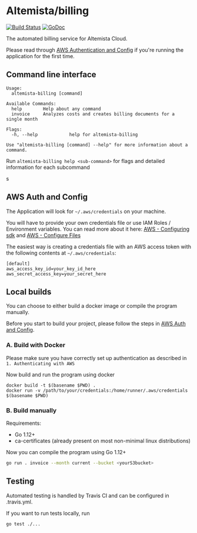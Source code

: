 # Altemista/billing

[![Build Status](https://travis-ci.org/Altemista/billing.svg?branch=master)](https://travis-ci.org/Altemista/billing)
[![GoDoc](https://godoc.org/github.com/Altemista/altemista-billing?status.svg)](https://godoc.org/github.com/Altemista/altemista-billing)

The automated billing service for Altemista Cloud.

Please read through [AWS Authentication and Config](#awsauthconfig) if you're running the application for the first time.

<!-- Please read through [CONTRIBUTING.md](/CONTRIBUTING.md) before making any contributions. -->

## Command line interface <a name="cli"></a>
```
Usage:
  altemista-billing [command]

Available Commands:
  help        Help about any command
  invoice     Analyzes costs and creates billing documents for a single month

Flags:
  -h, --help            help for altemista-billing

Use "altemista-billing [command] --help" for more information about a command.
```
Run `altemista-billing help <sub-command>` for flags and detailed information for each subcommand

s
## AWS Auth and Config <a name="awsauthconfig"></a>

The Application will look for `~/.aws/credentials` on your machine.

You will have to provide your own credentials file or use IAM Roles / Environment variables. You can read more about it here:
[AWS - Configuring sdk](https://docs.aws.amazon.com/de_de/sdk-for-go/v1/developer-guide/configuring-sdk.html)
and [AWS - Configure Files](https://docs.aws.amazon.com/cli/latest/userguide/cli-configure-files.html)

The easiest way is creating a credentials file with an AWS access token with the following contents at `~/.aws/credentials`:
```
[default]
aws_access_key_id=your_key_id_here
aws_secret_access_key=your_secret_here
```


## Local builds <a name="builds"></a>
You can choose to either build a docker image or compile the program manually.

Before you start to build your project, please follow the steps in [AWS Auth and Config](#awsauthconfig).


### A. Build with Docker <a name="buildsdocker"></a>

Please make sure you have correctly set up authentication as described in `1. Authenticating with AWS`

Now build and run the program using docker
```shell
docker build -t $(basename $PWD) .
docker run -v /path/to/your/credentials:/home/runner/.aws/credentials $(basename $PWD)
```

### B. Build manually <a name="buildsmanual"></a>

Requirements:
- Go 1.12+
- ca-certificates (already present on most non-minimal linux distributions)

Now you can compile the program using Go 1.12+
```zsh
go run . invoice --month current --bucket <yourS3bucket>
```

## Testing <a name="testing"></a>

Automated testing is handled by Travis CI and can be configured in .travis.yml.

If you want to run tests locally, run

```zsh
go test ./...
```
